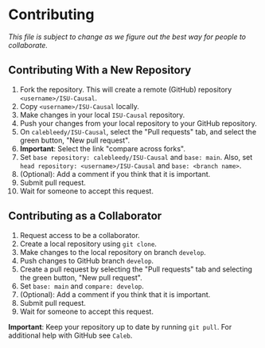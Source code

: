 
# Contributing

*This file is subject to change as we figure out the best way for people to
collaborate.*

## Contributing With a New Repository

1. Fork the repository. This will create a remote (GitHub) repository `<username>/ISU-Causal`.
2. Copy `<username>/ISU-Causal` locally.
3. Make changes in your local `ISU-Causal` repository.
4. Push your changes from your local repository to your GitHub repository.
5. On `calebleedy/ISU-Causal`, select the "Pull requests" tab, and select the
   green button, "New pull request".
6. **Important**: Select the link "compare across forks".
7. Set `base repository: calebleedy/ISU-Causal` and `base: main`. Also, set
   `head repository: <username>/ISU-Causal` and `base: <branch name>`.
8. (Optional): Add a comment if you think that it is important.
9. Submit pull request.
10. Wait for someone to accept this request.

## Contributing as a Collaborator

1. Request access to be a collaborator.
2. Create a local repository using `git clone`.
3. Make changes to the local repository on branch `develop`.
4. Push changes to GitHub branch `develop`.
5. Create a pull request by selecting the "Pull requests" tab and selecting the
   green button, "New pull request".
6. Set `base: main` and `compare: develop`.
7. (Optional): Add a comment if you think that it is important.
8. Submit pull request.
9. Wait for someone to accept this request.

**Important**: Keep your repository up to date by running `git pull`. For
additional help with GitHub see `Caleb`.
